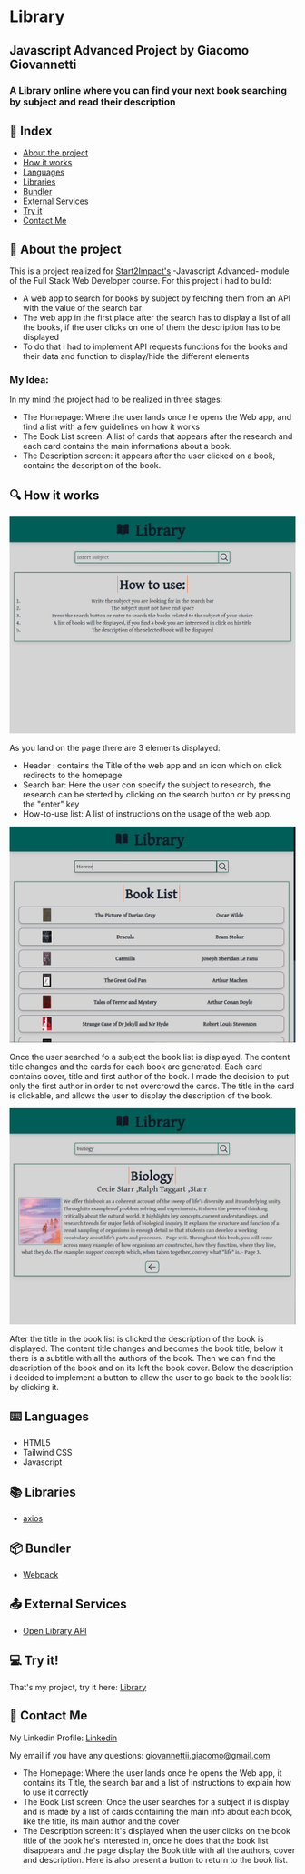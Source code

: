 # Library 

## Javascript Advanced Project by Giacomo Giovannetti

### A Library online where you can find your next book searching by subject and read their description 

## :bookmark_tabs: Index
* [About the project](#floppy_disk-about-the-project)
* [How it works](#mag-how-it-works)
* [Languages](#keyboard-languages)
* [Libraries](#books-libraries)
* [Bundler](#package-bundler)
* [External Services](#outbox_tray-external-services)
* [Try it](#computer-try-it)
* [Contact Me](#email-contact-me)

## 	:floppy_disk: About the project

This is a project realized for [Start2Impact's](https://www.start2impact.it/) -Javascript Advanced- module of the Full Stack Web Developer course. For this project i had to build: 
* A web app to search for books by subject by fetching them from an API with the value of the search bar
* The web app in the first place after the search has to display a list of all the books, if the user clicks on one of them the description has to be displayed
* To do that i had to implement API requests functions for the books and their data and function to display/hide the different elements

### My Idea: 

In my mind the project had to be realized in three stages: 
* The Homepage: Where the user lands once he opens the Web app, and find a list with a few guidelines on how it works
* The Book List screen: A list of cards that appears after the research and each card contains the main informations about a book. 
* The Description screen: it appears after the user clicked on a book, contains the description of the book.

## :mag: How it works
![Screenshot of the Library homepage](/src/assets/Homepage.jpg)

As you land on the page there are 3 elements displayed: 
* Header : contains the Title of the web app and an icon which on click redirects to the homepage
* Search bar: Here the user con specify the subject to research, the research can be sterted by clicking on the search button or by pressing the "enter" key
* How-to-use list: A list of instructions on the usage of the web app.  

![Screenshot of the Book list](/src/assets/Book-list.jpg)

Once the user searched fo a subject the book list is displayed. The content title changes and the cards for each book are generated. Each card contains cover, title and first author of the book. 
I made the decision to put only the first author in order to not overcrowd the cards.
The title in the card is clickable, and allows the user to display the description of the book.

![Screenshot of the book description](/src/assets/book-description.jpg)

After the title in the book list is clicked the description of the book is displayed. The content title changes and becomes the book title, below it there is a subtitle with all the authors of the book. Then we can find the description of the book and on its left the book cover.
Below the description i decided to implement a button to allow the user to go back to the book list by clicking it. 

## :keyboard: Languages
* HTML5
* Tailwind CSS
* Javascript
## :books: Libraries
* [axios](https://axios-http.com/)
## :package: Bundler
* [Webpack](https://webpack.js.org/) 
## :outbox_tray: External Services
* [Open Library API](https://openlibrary.org/developers/api)
## :computer: Try it!
That's my project, try it here: [Library](https://js-advanced-giacomo-giovannetti.netlify.app/)
## :email: Contact Me

My Linkedin Profile: [Linkedin](https://www.linkedin.com/in/giacomogiovannetti/)

My email if you have any questions: giovannettii.giacomo@gmail.com

* The Homepage: Where the user lands once he opens the Web app, it contains its Title, the search bar and a list of instructions to explain how to use it correctly
* The Book List screen: Once the user searches for a subject it is display and is made by a list of cards containing the main info about each book, like the title, its main author and the cover 
* The Description screen: it's displayed when the user clicks on the book title of the book he's interested in, once he does that the book list disappears and the page display the Book title with all the authors, cover and description. Here is also present a button to return to the book list. 